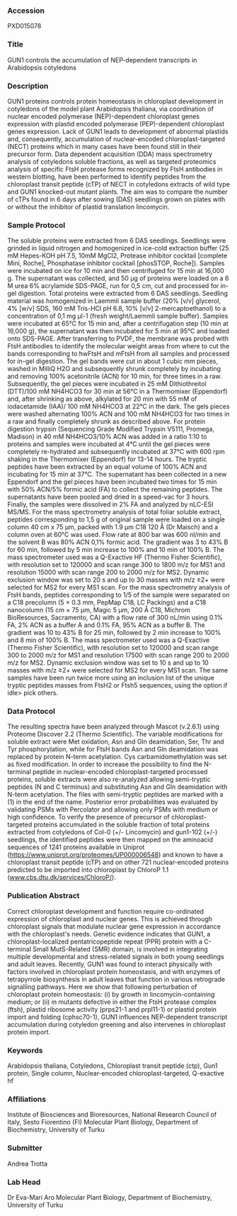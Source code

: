 ### Accession
PXD015078

### Title
GUN1 controls the accumulation of NEP-dependent transcripts in Arabidopsis cotyledons

### Description
GUN1 proteins controls protein homeostasis in chloroplast development in cotyledons of the model plant Arabidopsis thaliana, via coordination of nuclear encoded polymerase (NEP)-dependent chloroplast genes expression with plastid encoded polymerase (PEP)-dependent chloroplast genes expression. Lack of GUN1 leads to development of abnormal plastids and, consequently, accumulation of nuclear-encoded chloroplast-targeted (NECT) proteins which in many cases have been found still in their precursor form. Data dependent acquisition (DDA) mass spectrometry analysis of cotyledons soluble fractions, as well as targeted proteomics analysis of specific FtsH protease forms recognized by FtsH antibodies in western blotting, have been performed to identify peptides from the chloroplast transit peptide (cTP) of NECT in cotyledons extracts of wild type and GUN1 knocked-out mutant plants. The aim was to compare the number of cTPs found in 6 days after sowing (DAS) seedlings grown on plates with or without the inhibitor of plastid translation lincomycin.

### Sample Protocol
The soluble proteins were extracted from 6 DAS seedlings. Seedlings were grinded in liquid nitrogen and homogenized in ice-cold extraction buffer (25 mM Hepes-KOH pH 7.5, 10mM MgCl2, Protease inhibitor cocktail [complete Mini, Roche], Phosphatase inhibitor cocktail [phosSTOP, Roche]). Samples were incubated on ice for 10 min and then centrifuged for 15 min at 16,000 g. The supernatant was collected, and 50 µg of proteins were loaded on a 6 M urea 6% acrylamide SDS-PAGE, run for 0,5 cm, cut and processed for in-gel digestion. Total proteins were extracted from 6 DAS seedlings. Seedling material was homogenized in Laemmli sample buffer (20% [v/v] glycerol, 4% [w/v] SDS, 160 mM Tris-HCl pH 6.8, 10% [v/v] 2-mercaptoethanol) to a concentration of 0,1 mg µl-1 (fresh weight/Laemmli sample buffer). Samples were incubated at 65°C for 15 min and, after a centrifugation step (10 min at 16,000 g), the supernatant was then incubated for 5 min at 95°C and loaded onto SDS-PAGE. After transferring to PVDF, the membrane was probed with FtsH antibodies to identify the molecular weight areas from where to cut the bands corresponding to hwFtsH and mFtsH from all samples and processed for in-gel digestion. The gel bands were cut in about 1 cubic mm pieces, washed in MilliQ H2O and subsequently shrunk completely by incubating and removing 100% acetonitrile (ACN) for 10 min, for three times in a raw. Subsequently, the gel pieces were incubated in 25 mM Dithiothreitol (DTT)/100 mM NH4HCO3 for 30 min at 56°C in a Thermomixer (Eppendorf) and, after shrinking as above, alkylated for 20 min with 55 mM of iodacetamide (IAA)/ 100 mM NH4HCO3 at 22°C in the dark. The gels pieces were washed alternating 100% ACN and 100 mM NH4HCO3 for two times in a raw and finally completely shrunk as described above. For protein digestion trypsin (Sequencing Grade Modified Trypsin V5111, Promega, Madison) in 40 mM NH4HCO3/10% ACN was added in a ratio 1:10 to proteins and samples were incubated at 4°C until the gel pieces were completely re-hydrated and subsequently incubated at 37°C with 600 rpm shaking in the Thermomixer (Eppendorf) for 13-14 hours. The tryptic peptides have been extracted by an equal volume of 100% ACN and incubating for 15 min at 37°C. The supernatant has been collected in a new Eppendorf and the gel pieces have been incubated two times for 15 min with 50% ACN/5% formic acid (FA) to collect the remaining peptides. The supernatants have been pooled and dried in a speed-vac for 3 hours. Finally, the samples were dissolved in 2% FA and analyzed by nLC-ESI MS/MS. For the mass spectrometry analysis of total foliar soluble extract, peptides corresponding to 1,5 g of original sample were loaded on a single column 40 cm x 75 µm, packed with 1.9 µm C18 120 Å (Dr Maisch) and a column oven at 60°C was used. Flow rate at 800 bar was 600 nl/min and the solvent B was 80% ACN 0,1% formic acid. The gradient was 3 to 43% B for 60 min, followed by 5 min increase to 100% and 10 min of 100% B. The mass spectrometer used was a Q-Exactive HF (Thermo Fisher Scientific), with resolution set to 120000 and scan range 300 to 1800 m/z for MS1 and resolution 15000 with scan range 200 to 2000 m/z for MS2. Dynamic exclusion window was set to 20 s and up to 30 masses with m/z ≥2+ were selected for MS2 for every MS1 scan. For the mass spectrometry analysis of FtsH bands, peptides corresponding to 1/5 of the sample were separated on a C18 precolumn (5 × 0.3 mm, PepMap C18, LC Packings) and a C18 nanocolumn (15 cm × 75 μm, Magic 5 μm, 200 Å C18, Michrom BioResources, Sacramento, CA) with a flow rate of 300 nL/min using 0.1% FA, 2% ACN as a buffer A and 0.1% FA, 95% ACN as a buffer B. The gradient was 10 to 43% B for 25 min, followed by 2 min increase to 100% and 8 min of 100% B. The mass spectrometer used was a Q-Exactive (Thermo Fisher Scientific), with resolution set to 120000 and scan range 300 to 2000 m/z for MS1 and resolution 17500 with scan range 200 to 2000 m/z for MS2. Dynamic exclusion window was set to 10 s and up to 10 masses with m/z ≥2+ were selected for MS2 for every MS1 scan. The same samples have been run twice more using an inclusion list of the unique tryptic peptides masses from FtsH2 or Ftsh5 sequences, using the option if idle> pick others.

### Data Protocol
The resulting spectra have been analyzed through Mascot (v.2.6.1) using Proteome Discover 2.2 (Thermo Scientific). The variable modifications for soluble extract were Met oxidation, Asn and Gln deamidation, Ser, Thr and Tyr phosphorylation, while for FtsH bands Asn and Gln deamidation was replaced by protein N-term acetylation. Cys carbamidomethylation was set as fixed modification. In order to increase the possibility to find the N-terminal peptide in nuclear-encoded chloroplast-targeted processed proteins, soluble extracts were also re-analyzed allowing semi-tryptic peptides (N and C terminus) and substituting Asn and Gln deamidation with N-term acetylation. The files with semi-tryptic peptides are marked with a (1) in the end of the name. Posterior error probabilities was evaluated by validating PSMs with Percolator and allowing only PSMs with medium or high confidence. To verify the presence of precursor of chloroplast-targeted proteins accumulated in the soluble fraction of total proteins extracted from cotyledons of Col-0 (+/- Lincomycin) and gun1-102 (+/-) seedlings, the identified peptides were then mapped on the aminoacid sequences of 1241 proteins available in Uniprot (https://www.uniprot.org/proteomes/UP000006548) and known to have a chloroplast transit peptide (cTP) and on other 721 nuclear-encoded proteins predicted to be imported into chloroplast by ChloroP 1.1 (www.cbs.dtu.dk/services/ChloroP/).

### Publication Abstract
Correct chloroplast development and function require co-ordinated expression of chloroplast and nuclear genes. This is achieved through chloroplast signals that modulate nuclear gene expression in accordance with the chloroplast's needs. Genetic evidence indicates that GUN1, a chloroplast-localized pentatricopeptide repeat (PPR) protein with a C-terminal Small MutS-Related (SMR) domain, is involved in integrating multiple developmental and stress-related signals in both young seedlings and adult leaves. Recently, GUN1 was found to interact physically with factors involved in chloroplast protein homeostasis, and with enzymes of tetrapyrrole biosynthesis in adult leaves that function in various retrograde signalling pathways. Here we show that following perturbation of chloroplast protein homeostasis: (i) by growth in lincomycin-containing medium; or (ii) in mutants defective in either the FtsH protease complex (ftsh), plastid ribosome activity (prps21-1 and prpl11-1) or plastid protein import and folding (cphsc70-1), GUN1 influences NEP-dependent transcript accumulation during cotyledon greening and also intervenes in chloroplast protein import.

### Keywords
Arabidopsis thaliana, Cotyledons, Chloroplast transit peptide (ctp), Gun1 protein, Single column, Nuclear-encoded chloroplast-targeted, Q-exactive hf

### Affiliations
Institute of Biosciences and Bioresources, National Research Council of Italy, Sesto Fiorentino (FI)
Molecular Plant Biology, Department of Biochemistry, University of Turku

### Submitter
Andrea Trotta

### Lab Head
Dr Eva-Mari Aro
Molecular Plant Biology, Department of Biochemistry, University of Turku


